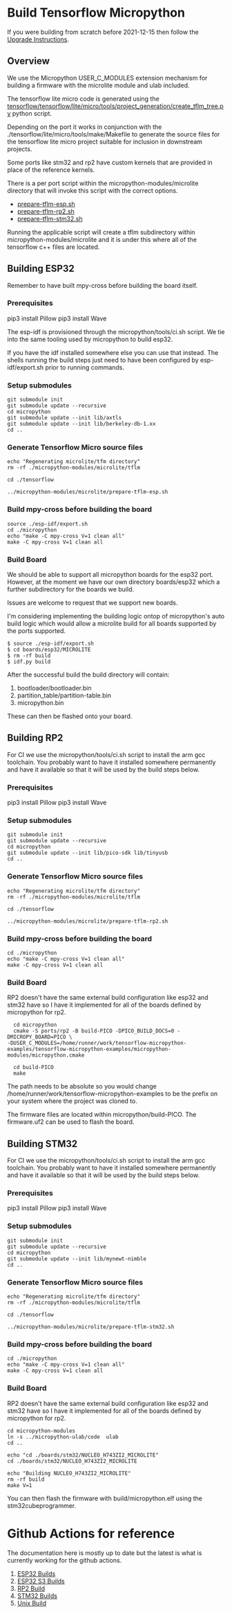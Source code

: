 # Build Tensorflow Micropython

If you were building from scratch before 2021-12-15 then follow the [Upgrade Instructions](UPGRADE.md).

## Overview 
We use the Micropython USER_C_MODULES extension mechanism for building a firmware with the microlite module and ulab
included.

The tensorflow lite micro code is generated using the [tensorflow/tensorflow/lite/micro/tools/project_generation/create_tflm_tree.py](https://github.com/mocleiri/tflite-micro/blob/main/tensorflow/lite/micro/tools/project_generation/create_tflm_tree.py)
python script.

Depending on the port it works in conjunction with the ./tensorflow/lite/micro/tools/make/Makefile to generate the source files
for the tensorflow lite micro project suitable for inclusion in downstream projects.

Some ports like stm32 and rp2 have custom kernels that are provided in place of the reference kernels.

There is a per port script within the micropython-modules/microlite directory that will invoke this script with the correct
options.

* [prepare-tflm-esp.sh](https://github.com/mocleiri/tensorflow-micropython-examples/blob/main/micropython-modules/microlite/prepare-tflm-esp.sh)
* [prepare-tflm-rp2.sh](https://github.com/mocleiri/tensorflow-micropython-examples/blob/main/micropython-modules/microlite/prepare-tflm-rp2.sh)
* [prepare-tflm-stm32.sh](https://github.com/mocleiri/tensorflow-micropython-examples/blob/main/micropython-modules/microlite/prepare-tflm-stm32.sh)

Running the applicable script will create a tflm subdirectory within micropython-modules/microlite and it is under this
where all of the tensorflow c++ files are located.


## Building ESP32

Remember to have built mpy-cross before building the board itself.

### Prerequisites
pip3 install Pillow
pip3 install Wave

The esp-idf is provisioned through the micropython/tools/ci.sh script.  We tie into the same tooling used by
micropython to build esp32.

If you have the idf installed somewhere else you can use that instead.  The shells running the build steps just
need to have been configured by esp-idf/export.sh prior to running commands.

###  Setup submodules

```shell
git submodule init
git submodule update --recursive
cd micropython
git submodule update --init lib/axtls
git submodule update --init lib/berkeley-db-1.xx
cd ..
```

### Generate Tensorflow Micro source files

```shell
echo "Regenerating microlite/tfm directory"
rm -rf ./micropython-modules/microlite/tflm

cd ./tensorflow

../micropython-modules/microlite/prepare-tflm-esp.sh
```

### Build mpy-cross before building the board

```shell
source ./esp-idf/export.sh
cd ./micropython
echo "make -C mpy-cross V=1 clean all"
make -C mpy-cross V=1 clean all
```

### Build Board

We should be able to support all micropython boards for the esp32 port.  However, at the moment we have our own directory
boards/esp32 which a further subdirectory for the boards we build.

Issues are welcome to request that we support new boards.  

I'm considering implementing the building logic ontop of micropython's auto build logic which would allow a microlite
build for all boards supported by the ports supported.



```shell
$ source ./esp-idf/export.sh
$ cd boards/esp32/MICROLITE
$ rm -rf build
$ idf.py build
```

After the successful build the build directory will contain:
1. bootloader/bootloader.bin 
2. partition_table/partition-table.bin 
3. micropython.bin

These can then be flashed onto your board.

## Building RP2

For CI we use the micropython/tools/ci.sh script to install the arm gcc toolchain.  You probably want to have it installed
somewhere permanently and have it available so that it will be used by the build steps below.

### Prerequisites
pip3 install Pillow
pip3 install Wave

###  Setup submodules

```shell
git submodule init
git submodule update --recursive
cd micropython
git submodule update --init lib/pico-sdk lib/tinyusb
cd ..
```

### Generate Tensorflow Micro source files

```shell
echo "Regenerating microlite/tfm directory"
rm -rf ./micropython-modules/microlite/tflm

cd ./tensorflow

../micropython-modules/microlite/prepare-tflm-rp2.sh
```
### Build mpy-cross before building the board

```shell
cd ./micropython
echo "make -C mpy-cross V=1 clean all"
make -C mpy-cross V=1 clean all
```

### Build Board

RP2 doesn't have the same external build configuration like esp32 and stm32 have so I have it implemented for all
of the boards defined by micropython for rp2.

```shell
  cd micropython
  cmake -S ports/rp2 -B build-PICO -DPICO_BUILD_DOCS=0 -DMICROPY_BOARD=PICO \
-DUSER_C_MODULES=/home/runner/work/tensorflow-micropython-examples/tensorflow-micropython-examples/micropython-modules/micropython.cmake

  cd build-PICO
  make
```
The path needs to be absolute so you would change /home/runner/work/tensorflow-micropython-examples to be the prefix on
your system where the project was cloned to.

The firmware files are located within micropython/build-PICO.  The firmware.uf2 can be used to flash the board.

## Building STM32


For CI we use the micropython/tools/ci.sh script to install the arm gcc toolchain.  You probably want to have it installed
somewhere permanently and have it available so that it will be used by the build steps below.

### Prerequisites
pip3 install Pillow
pip3 install Wave

###  Setup submodules

```shell
git submodule init
git submodule update --recursive
cd micropython
git submodule update --init lib/mynewt-nimble
cd ..
```

### Generate Tensorflow Micro source files

```shell
echo "Regenerating microlite/tfm directory"
rm -rf ./micropython-modules/microlite/tflm

cd ./tensorflow

../micropython-modules/microlite/prepare-tflm-stm32.sh
```
### Build mpy-cross before building the board

```shell
cd ./micropython
echo "make -C mpy-cross V=1 clean all"
make -C mpy-cross V=1 clean all
```

### Build Board

RP2 doesn't have the same external build configuration like esp32 and stm32 have so I have it implemented for all
of the boards defined by micropython for rp2.

```shell
cd micropython-modules
ln -s ../micropython-ulab/code  ulab
cd ..

echo "cd ./boards/stm32/NUCLEO_H743ZI2_MICROLITE"
cd ./boards/stm32/NUCLEO_H743ZI2_MICROLITE

echo "Building NUCLEO_H743ZI2_MICROLITE"
rm -rf build
make V=1
```

You can then flash the firmware with build/micropython.elf using the stm32cubeprogrammer.

# Github Actions for reference

The documentation here is mostly up to date but the latest is what is currently working for the github actions.

1. [ESP32 Builds](.github/workflows/build_esp32.yml)
2. [ESP32 S3 Builds](.github/workflows/build_esp32s3.yml)
2. [RP2 Build](.github/workflows/build_rp2.yml)
2. [STM32 Builds](.github/workflows/build_stm32.yml)
2. [Unix Build](.github/workflows/build_unix.yml)
